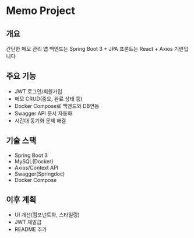 # Memo Project

## 개요
간단한 메모 관리 앱
백엔드는 Spring Boot 3 + JPA
프론트는 React + Axios 기반입니다

## 주요 기능
- JWT 로그인/회원가입
- 메모 CRUD(중요, 완료 상태 등)
- Docker Compose로 백엔드와 DB연동
- Swagger API 문서 자동화
- 시간대 동기화 문제 해결

## 기술 스택
- Spring Boot 3
- MySQL(Docker)
- Axios/Context API
- Swagger(Springdoc)
- Docker Compose

## 이후 계획
- UI 개선(컴포넌트화, 스타일링)
- JWT 재발급
- README 추가
